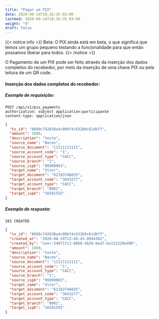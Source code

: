 ```yaml
---
title: "Pagar um PIX"
date: 2020-09-14T18:16:35-03:00
lastmod: 2020-09-14T18:16:35-03:00
weight: "4"
draft: false
---
```

{{< notice info >}}
Beta: O PIX ainda está em beta, o que significa que temos um grupo pequeno testando a funcionalidade para que então possamos liberar para todos.
{{< /notice >}}

O Pagamento de um PIX pode ser feito através da inserção dos dados completos do recebedor, por meio da inserção de uma chave PIX ou pela leitura de um QR code.

#### Inserção dos dados completos do recebedor:

##### Exemplo de requisição:
```
POST /api/v1/pix_payments
authorization: subject application:participante
content-type: application/json
```

```json
{
  "tx_id": "0899c742038a4c00bf4c63260c61dbff",
  "amount": 1000,
  "description": "teste",
  "source_name": "Bacen",
  "source_document": "11111111111",
  "source_account_code": "1",
  "source_account_type": "CACC",
  "source_branch": "1",
  "source_ispb": "99999003",
  "target_name": "Vitor",
  "target_document": "62183746025",
  "target_account_code": "3643277",
  "target_account_type": "CACC",
  "target_branch": "0001",
  "target_ispb": "16501555"
}
```

##### Exemplo de resposta:
```
201 CREATED
```

```json
{
  "tx_id": "0899c742038a4c00bf4c63260c61dbff",
  "created_at": "2020-08-19T13:49:43.094436Z",
  "created_by": "user:54071fc2-8068-4b26-bed7-be112228ed98",
  "amount": 1000,
  "description": "teste",
  "source_name": "Bacen",
  "source_document": "11111111111",
  "source_account_code": "1",
  "source_account_type": "CACC",
  "source_branch": "1",
  "source_ispb": "99999003",
  "target_name": "Vitor",
  "target_document": "62183746025",
  "target_account_code": "3643277",
  "target_account_type": "CACC",
  "target_branch": "0001",
  "target_ispb": "16501555"
}
```

